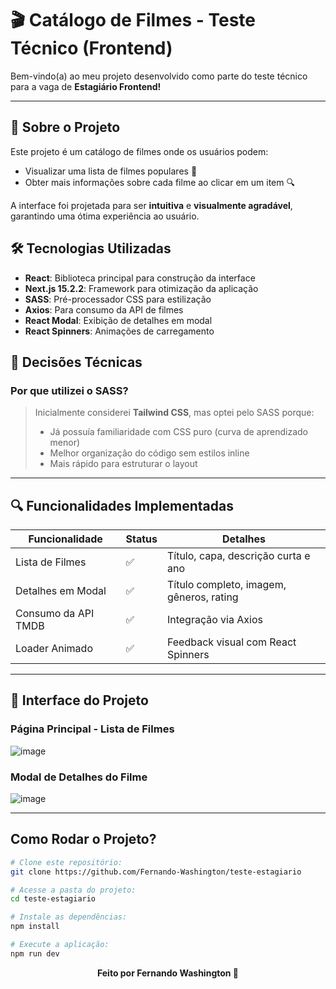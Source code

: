 # 🎬 Catálogo de Filmes - Teste Técnico (Frontend)

Bem-vindo(a) ao meu projeto desenvolvido como parte do teste técnico para a vaga de **Estagiário Frontend!** 

---

## 📌 Sobre o Projeto

Este projeto é um catálogo de filmes onde os usuários podem:
- Visualizar uma lista de filmes populares 🍿
- Obter mais informações sobre cada filme ao clicar em um item 🔍

A interface foi projetada para ser **intuitiva** e **visualmente agradável**, garantindo uma ótima experiência ao usuário.

## 🛠️ Tecnologias Utilizadas

- **React**: Biblioteca principal para construção da interface
- **Next.js 15.2.2**: Framework para otimização da aplicação
- **SASS**: Pré-processador CSS para estilização 
- **Axios**: Para consumo da API de filmes 
- **React Modal**: Exibição de detalhes em modal 
- **React Spinners**: Animações de carregamento 


## 🎯 Decisões Técnicas
### **Por que utilizei o SASS?**
> Inicialmente considerei **Tailwind CSS**, mas optei pelo SASS porque:
> - Já possuía familiaridade com CSS puro (curva de aprendizado menor)
> - Melhor organização do código sem estilos inline 
> - Mais rápido para estruturar o layout

---

## 🔍 **Funcionalidades Implementadas**

| Funcionalidade               | Status | Detalhes                                  |
|------------------------------|--------|-------------------------------------------|
| Lista de Filmes              | ✅     | Título, capa, descrição curta e ano      |
| Detalhes em Modal            | ✅     | Título completo, imagem, gêneros, rating |
| Consumo da API TMDB          | ✅     | Integração via Axios                     |
| Loader Animado               | ✅     | Feedback visual com React Spinners       |

---

## 🎨 **Interface do Projeto**

### **Página Principal - Lista de Filmes**
![image](https://github.com/user-attachments/assets/c3fe0bbc-9f1d-4f7e-adff-75871323b674)

### **Modal de Detalhes do Filme**
![image](https://github.com/user-attachments/assets/d9cc2726-4e27-4b69-a0fe-070f110087af)

---

## **Como Rodar o Projeto?**

```bash
# Clone este repositório:
git clone https://github.com/Fernando-Washington/teste-estagiario

# Acesse a pasta do projeto:
cd teste-estagiario

# Instale as dependências:
npm install

# Execute a aplicação:
npm run dev
```
<p align="center"><strong>Feito por Fernando Washington 🍿</strong></p>
